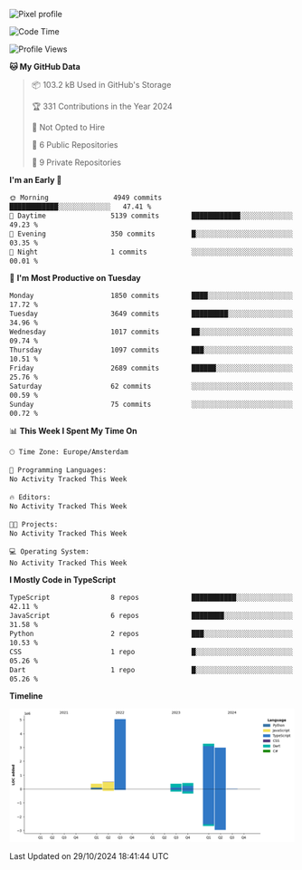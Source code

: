 ![Pixel profile](https://pixel-profile.vercel.app/api/github-stats?username=Atchferox&screen_effect=true&theme=rainbow
)


<!--START_SECTION:waka-->
![Code Time](http://img.shields.io/badge/Code%20Time-415%20hrs%204%20mins-blue)

![Profile Views](http://img.shields.io/badge/Profile%20Views-0-blue)

**🐱 My GitHub Data** 

> 📦 103.2 kB Used in GitHub's Storage 
 > 
> 🏆 331 Contributions in the Year 2024
 > 
> 🚫 Not Opted to Hire
 > 
> 📜 6 Public Repositories 
 > 
> 🔑 9 Private Repositories 
 > 
**I'm an Early 🐤** 

```text
🌞 Morning                4949 commits        ████████████░░░░░░░░░░░░░   47.41 % 
🌆 Daytime                5139 commits        ████████████░░░░░░░░░░░░░   49.23 % 
🌃 Evening                350 commits         █░░░░░░░░░░░░░░░░░░░░░░░░   03.35 % 
🌙 Night                  1 commits           ░░░░░░░░░░░░░░░░░░░░░░░░░   00.01 % 
```
📅 **I'm Most Productive on Tuesday** 

```text
Monday                   1850 commits        ████░░░░░░░░░░░░░░░░░░░░░   17.72 % 
Tuesday                  3649 commits        █████████░░░░░░░░░░░░░░░░   34.96 % 
Wednesday                1017 commits        ██░░░░░░░░░░░░░░░░░░░░░░░   09.74 % 
Thursday                 1097 commits        ███░░░░░░░░░░░░░░░░░░░░░░   10.51 % 
Friday                   2689 commits        ██████░░░░░░░░░░░░░░░░░░░   25.76 % 
Saturday                 62 commits          ░░░░░░░░░░░░░░░░░░░░░░░░░   00.59 % 
Sunday                   75 commits          ░░░░░░░░░░░░░░░░░░░░░░░░░   00.72 % 
```


📊 **This Week I Spent My Time On** 

```text
🕑︎ Time Zone: Europe/Amsterdam

💬 Programming Languages: 
No Activity Tracked This Week

🔥 Editors: 
No Activity Tracked This Week

🐱‍💻 Projects: 
No Activity Tracked This Week

💻 Operating System: 
No Activity Tracked This Week
```

**I Mostly Code in TypeScript** 

```text
TypeScript               8 repos             ███████████░░░░░░░░░░░░░░   42.11 % 
JavaScript               6 repos             ████████░░░░░░░░░░░░░░░░░   31.58 % 
Python                   2 repos             ███░░░░░░░░░░░░░░░░░░░░░░   10.53 % 
CSS                      1 repo              █░░░░░░░░░░░░░░░░░░░░░░░░   05.26 % 
Dart                     1 repo              █░░░░░░░░░░░░░░░░░░░░░░░░   05.26 % 
```



**Timeline**

![Lines of Code chart](https://raw.githubusercontent.com/Atchferox/Atchferox/main/assets/bar_graph.png)


 Last Updated on 29/10/2024 18:41:44 UTC
<!--END_SECTION:waka-->
